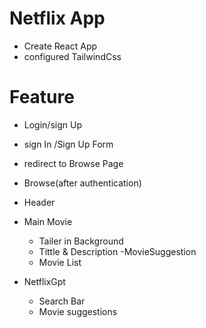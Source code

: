 # Netflix App

- Create React App
- configured TailwindCss

# Feature

- Login/sign Up

- sign In /Sign Up Form
- redirect to Browse Page
- Browse(after authentication)
- Header
- Main Movie
  - Tailer in Background
  - Tittle & Description
    -MovieSuggestion
  - Movie List
- NetflixGpt
  - Search Bar
  - Movie suggestions
